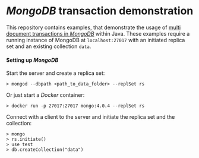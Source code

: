 # _MongoDB_ transaction demonstration

This repository contains examples, that demonstrate the usage of [multi document transactions in _MongoDB_](https://docs.mongodb.com/master/core/transactions/) within Java. These examples require a running instance of MongoDB at `localhost:27017` with an initiated replica set and an existing collection `data`.

#### Setting up _MongoDB_

Start the server and create a replica set:
```
> mongod --dbpath <path_to_data_folder> --replSet rs
```

Or just start a _Docker_ container:
```
> docker run -p 27017:27017 mongo:4.0.4 --replSet rs
```

Connect with a client to the server and initiate the replica set and the collection:
```
> mongo
> rs.initiate()
> use test
> db.createCollection("data")
```